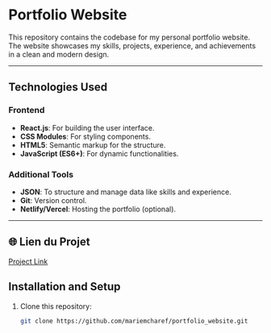 # Portfolio Website

This repository contains the codebase for my personal portfolio website. The website showcases my skills, projects, experience, and achievements in a clean and modern design.

---

## Technologies Used

### Frontend

- **React.js**: For building the user interface.
- **CSS Modules**: For styling components.
- **HTML5**: Semantic markup for the structure.
- **JavaScript (ES6+)**: For dynamic functionalities.

### Additional Tools

- **JSON**: To structure and manage data like skills and experience.
- **Git**: Version control.
- **Netlify/Vercel**: Hosting the portfolio (optional).

---
## 🌐 Lien du Projet
[Project Link ](https://courageous-nougat-a46148.netlify.app/)

## Installation and Setup

1. Clone this repository:
   ```bash
   git clone https://github.com/mariemcharef/portfolio_website.git
   ```
